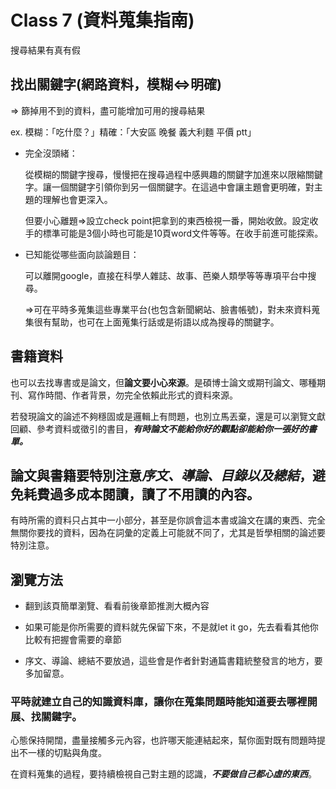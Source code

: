 # Class 7 (資料蒐集指南)

搜尋結果有真有假

## 找出關鍵字(網路資料，模糊<=>明確)

=> 篩掉用不到的資料，盡可能增加可用的搜尋結果

ex. 模糊：「吃什麼？」精確：「大安區 晚餐 義大利麵 平價 ptt」

* 完全沒頭緒：

  從模糊的關鍵字搜尋，慢慢把在搜尋過程中感興趣的關鍵字加進來以限縮關鍵字。讓一個關鍵字引領你到另一個關鍵字。在這過中會讓主題會更明確，對主題的理解也會更深入。

  但要小心離題=>設立check point把拿到的東西檢視一番，開始收斂。設定收手的標準可能是3個小時也可能是10頁word文件等等。在收手前進可能探索。

* 已知能從哪些面向談論題目：

  可以離開google，直接在科學人雜誌、故事、芭樂人類學等等專項平台中搜尋。

  =>可在平時多蒐集這些專業平台(也包含新聞網站、臉書帳號)，對未來資料蒐集很有幫助，也可在上面蒐集行話或是術語以成為搜尋的關鍵字。

## 書籍資料

也可以去找專書或是論文，但**論文要小心來源**。是碩博士論文或期刊論文、哪種期刊、寫作時間、作者背景，勿完全依賴此形式的資料來源。

若發現論文的論述不夠穩固或是邏輯上有問題，也別立馬丟棄，還是可以瀏覽文獻回顧、參考資料或徵引的書目，***有時論文不能給你好的觀點卻能給你一張好的書單。***

## 論文與書籍要特別注意***序文、導論、目錄以及總結***，避免耗費過多成本閱讀，讀了不用讀的內容。

有時所需的資料只占其中一小部分，甚至是你誤會這本書或論文在講的東西、完全無關你要找的資料，因為在詞彙的定義上可能就不同了，尤其是哲學相關的論述要特別注意。

## 瀏覽方法

* 翻到該頁簡單瀏覽、看看前後章節推測大概內容

* 如果可能是你所需要的資料就先保留下來，不是就let it go，先去看看其他你比較有把握會需要的章節

* 序文、導論、總結不要放過，這些會是作者針對通篇書籍統整發言的地方，要多加留意。

### 平時就建立自己的知識資料庫，讓你在蒐集問題時能知道要去哪裡開展、找關鍵字。

心態保持開闊，盡量接觸多元內容，也許哪天能連結起來，幫你面對既有問題時提出不一樣的切點與角度。

在資料蒐集的過程，要持續檢視自己對主題的認識，***不要做自己都心虛的東西***。